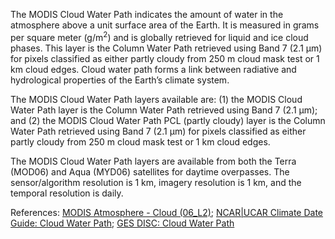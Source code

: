 The MODIS Cloud Water Path indicates the amount of water in the atmosphere above a unit surface area of the Earth. It is measured in grams per square meter (g/m<sup>2</sup>) and is globally retrieved for liquid and ice cloud phases. This layer is the Column Water Path retrieved using Band 7 (2.1 μm) for pixels classified as either partly cloudy from 250 m cloud mask test or 1 km cloud edges. Cloud water path forms a link between radiative and hydrological properties of the Earth’s climate system.

The MODIS Cloud Water Path layers available are: (1) the MODIS Cloud Water Path layer is the Column Water Path retrieved using Band 7 (2.1 μm); and (2) the MODIS Cloud Water Path PCL (partly cloudy) layer is the Column Water Path retrieved using Band 7 (2.1 μm) for pixels classified as either partly cloudy from 250 m cloud mask test or 1 km cloud edges.

The MODIS Cloud Water Path layers are available from both the Terra (MOD06) and Aqua (MYD06) satellites for daytime overpasses. The sensor/algorithm resolution is 1 km, imagery resolution is 1 km, and the temporal resolution is daily.

References: [MODIS Atmosphere - Cloud (06_L2)](https://modis-atmos.gsfc.nasa.gov/products/cloud); [NCAR|UCAR Climate Date Guide: Cloud Water Path](https://climatedataguide.ucar.edu/climate-data/liquid-water-path-overview); [GES DISC: Cloud Water Path](https://disc.gsfc.nasa.gov/information/glossary?title=Cloud%20Water%20Path)
